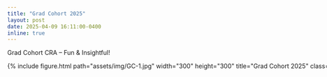 ```yaml
---
title: "Grad Cohort 2025"
layout: post
date: 2025-04-09 16:11:00-0400
inline: true
---
```

Grad Cohort CRA – Fun & Insightful!
<div class="row">
  <div class="col-sm-12 mt-3 photo-stack-wrapper">
    <div class="photo-stack">
      {% include figure.html path="assets/img/GC-1.jpg" width="300" height="300" title="Grad Cohort 2025" class="stacked-img img-fluid rounded z-depth-1 img1" %}
      {% include figure.html path="assets/img/GC-2.JPG" width="300" height="300" title="Grad Cohort 2025" class="stacked-img img-fluid rounded z-depth-1 img2" %}
    </div>
  </div>
</div>

<style>
.photo-stack-wrapper {
  height: 350px; /* adjust based on how tall the stacked images are */
  position: relative;
}

.photo-stack {
  position: absolute;
  width: max-content;
}

.stacked-img {
  position: absolute;
  transition: transform 0.3s ease;
  box-shadow: 0 4px 8px rgba(0,0,0,0.2);
}

.img1 {
  transform: rotate(-5deg);
  z-index: 1;
}

.img2 {
  transform: rotate(8deg);
  left: 30px;
  top: 20px;
  z-index: 2;
}

</style>
